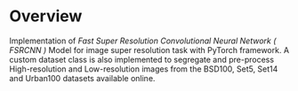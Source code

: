 # Overview
Implementation of _Fast Super Resolution Convolutional Neural Network ( FSRCNN )_ Model for image super resolution task with PyTorch framework. A custom dataset class is also implemented to segregate and pre-process High-resolution and Low-resolution images from the BSD100, Set5, Set14 and Urban100 datasets available online.
